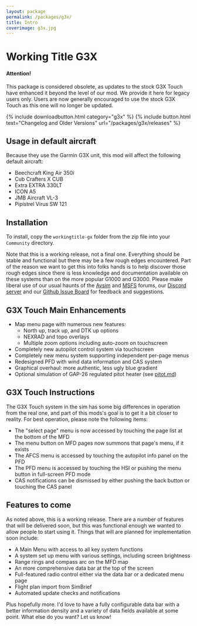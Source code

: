 ```yaml
---
layout: package
permalink: /packages/g3x/
title: Intro
coverimage: g3x.jpg
---
```

# Working Title G3X

<div class="alert alert-info">
    <h4>Attention!</h4>
    This package is considered obsolete, as updates to the stock G3X Touch have enhanced it beyond the level of our mod.  We provide it here for legacy users only.  Users are now generally encouraged to use the stock G3X Touch as this one will no longer be updated.<br/>
</div>

{% include downloadbutton.html category="g3x" %}
{% include button.html text="Changelog and Older Versions" url="/packages/g3x/releases" %}

## Usage in default aircraft
Because they use the Garmin G3X unit, this mod will affect the following default aircraft:
- Beechcraft King Air 350i
- Cub Crafters X CUB
- Extra EXTRA 330LT
- ICON A5
- JMB Aircraft VL-3
- Pipistrel Virus SW 121

## Installation
To install, copy the `workingtitle-gx` folder from the zip file into your `Community` directory.

Note that this is a working release, not a final one.  Everything should be stable and functional but there may be a few rough edges encountered.  Part of the reason we want to get this into folks hands is to help discover those rough edges since there is less knowledge and documentation available on these systems than on the more popular G1000 and G3000.  Please make liberal use of our usual haunts of the [Avsim](https://www.avsim.com/forums/forum/863-microsoft-flight-simulator-2020/) and [MSFS](https://forums.flightsimulator.com) forums, our [Discord server](https://discord.gg/UFbpQsu) and our [Github Issue Board](https://github.com/Working-Title-MSFS-Mods/fspackages/issues) for feedback and suggestions.


## G3X Touch Main Enhancements

* Map menu page with numerous new features:
  * North up, track up, and DTK up options
  * NEXRAD and topo overlays
  * Multiple zoom options including auto-zoom on touchscreen
* Completely new autopilot control system via touchscreen
* Completely new menu system supporting independent per-page menus
* Redesigned PFD with wind data information and CAS system
* Graphical overhaul: more authentic, less ugly blue gradient
* Optional simulation of GAP-26 regulated pitot heater (see [pitot.md](pitot.md))


## G3X Touch Instructions

The G3X Touch system in the sim has some big differences in operation from the real one, and part of this mods's goal is to get it a bit closer to reality.  For best operation, please note the following items:
* The "select page" menu is now accessed by touching the page list at the bottom of the MFD
* The menu button on MFD pages now summons that page's menu, if it exists
* The AFCS menu is accessed by touching the autopilot info panel on the PFD
* The PFD menu is accessed by touching the HSI or pushing the menu button in full-screen PFD mode
* CAS notifications can be dismissed by either pushing the back button or touching the CAS panel

## Features to come

As noted above, this is a working release.  There are a number of features that will be delivered soon, but this was functional enough we wanted to allow people to start using it.  Things that will are planned for implementation soon include:

* A Main Menu with access to all key system functions
* A system set up menu with various settings, including screen brightness
* Range rings and compass arc on the MFD map
* An more comprehensive data bar at the top of the screen
* Full-featured radio control either via the data bar or a dedicated menu page
* Flight plan import from SimBrief
* Automated update checks and notifications

Plus hopefully more.  I'd love to have a fully configurable data bar with a better information density and a variety of data fields available at some point.   What else do you want?  Let us know!